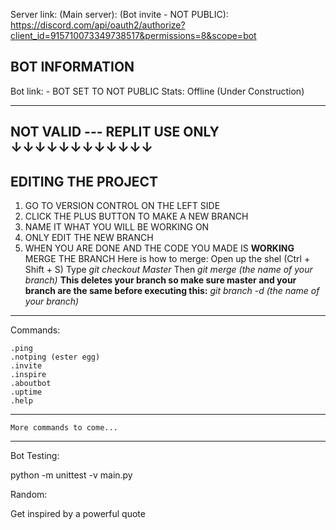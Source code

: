 Server link:
(Main server): 
(Bot invite - NOT PUBLIC): https://discord.com/api/oauth2/authorize?client_id=915710073349738517&permissions=8&scope=bot

BOT INFORMATION
---
Bot link:  - BOT SET TO NOT PUBLIC
Stats: Offline (Under Construction)

---
NOT VALID --- REPLIT USE ONLY
↓↓↓↓↓↓↓↓↓↓↓↓
---
EDITING THE PROJECT
---
1. GO TO VERSION CONTROL ON THE LEFT SIDE
2. CLICK THE PLUS BUTTON TO MAKE A NEW BRANCH
3. NAME IT WHAT YOU WILL BE WORKING ON
4. ONLY EDIT THE NEW BRANCH
5. WHEN YOU ARE DONE AND THE CODE YOU MADE IS **WORKING** MERGE THE BRANCH
  Here is how to merge:
  Open up the shel (Ctrl + Shift + S)
  Type *git checkout Master*
  Then *git merge (the name of your branch)*
  **This deletes your branch so make sure master and your branch are the same before executing this:**
  *git branch -d (the name of your branch)* 


---

Commands:

    .ping
    .notping (ester egg)
    .invite
    .inspire
    .aboutbot
    .uptime
    .help

---

    More commands to come...

---

Bot Testing:

python -m unittest -v main.py

Random:

Get inspired by a powerful quote
